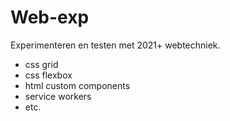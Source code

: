 # Web-exp

Experimenteren en testen met 2021+ webtechniek.
* css grid
* css flexbox
* html custom components
* service workers
* etc.
